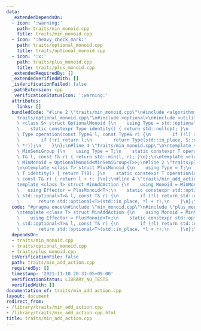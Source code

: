 ```yaml
---
data:
  _extendedDependsOn:
  - icon: ':warning:'
    path: traits/min_monoid.cpp
    title: traits/min_monoid.cpp
  - icon: ':heavy_check_mark:'
    path: traits/optional_monoid.cpp
    title: traits/optional_monoid.cpp
  - icon: ':x:'
    path: traits/plus_monoid.cpp
    title: traits/plus_monoid.cpp
  _extendedRequiredBy: []
  _extendedVerifiedWith: []
  _isVerificationFailed: false
  _pathExtension: cpp
  _verificationStatusIcon: ':warning:'
  attributes:
    links: []
  bundledCode: "#line 2 \"traits/min_monoid.cpp\"\n#include <algorithm>\n#line 2 \"\
    traits/optional_monoid.cpp\"\n#include <optional>\n#include <utility>\n\ntemplate\
    \ <class S> struct OptionalMonoid {\n    using Type = std::optional<typename S::Type>;\n\
    \    static constexpr Type identity() { return std::nullopt; }\n    static constexpr\
    \ Type operation(const Type& l, const Type& r) {\n        if (!l) return r;\n\
    \        if (!r) return l;\n        return Type(std::in_place, S::operation(*l,\
    \ *r));\n    }\n};\n#line 4 \"traits/min_monoid.cpp\"\n\ntemplate <class T> struct\
    \ MinSemiGroup {\n    using Type = T;\n    static constexpr T operation(const\
    \ T& l, const T& r) { return std::min(l, r); }\n};\n\ntemplate <class T> using\
    \ MinMonoid = OptionalMonoid<MinSemiGroup<T>>;\n#line 2 \"traits/plus_monoid.cpp\"\
    \n\ntemplate <class T> struct PlusMonoid {\n    using Type = T;\n    static constexpr\
    \ T identity() { return T(0); }\n    static constexpr T operation(const T& l,\
    \ const T& r) { return l + r; }\n};\n#line 4 \"traits/min_add_action.cpp\"\n\n\
    template <class T> struct MinAddAction {\n    using Monoid = MinMonoid<T>;\n \
    \   using Effector = PlusMonoid<T>;\n    static constexpr std::optional<T> operation(const\
    \ std::optional<T>& l, const T& r) {\n        if (!l) return std::nullopt;\n \
    \       return std::optional<T>(std::in_place, *l + r);\n    }\n};\n"
  code: "#pragma once\n#include \"min_monoid.cpp\"\n#include \"plus_monoid.cpp\"\n\
    \ntemplate <class T> struct MinAddAction {\n    using Monoid = MinMonoid<T>;\n\
    \    using Effector = PlusMonoid<T>;\n    static constexpr std::optional<T> operation(const\
    \ std::optional<T>& l, const T& r) {\n        if (!l) return std::nullopt;\n \
    \       return std::optional<T>(std::in_place, *l + r);\n    }\n};"
  dependsOn:
  - traits/min_monoid.cpp
  - traits/optional_monoid.cpp
  - traits/plus_monoid.cpp
  isVerificationFile: false
  path: traits/min_add_action.cpp
  requiredBy: []
  timestamp: '2021-11-10 20:31:05+09:00'
  verificationStatus: LIBRARY_NO_TESTS
  verifiedWith: []
documentation_of: traits/min_add_action.cpp
layout: document
redirect_from:
- /library/traits/min_add_action.cpp
- /library/traits/min_add_action.cpp.html
title: traits/min_add_action.cpp
---
```

